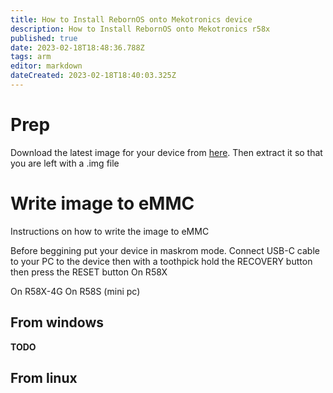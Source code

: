 ```yaml
---
title: How to Install RebornOS onto Mekotronics device
description: How to Install RebornOS onto Mekotronics r58x
published: true
date: 2023-02-18T18:48:36.788Z
tags: arm
editor: markdown
dateCreated: 2023-02-18T18:40:03.325Z
---
```


# Prep
Download the latest image for your device from [here](https://rebornos.org/download-arm).
Then extract it so that you are left with a .img file




# Write image to eMMC
Instructions on how to write the image to eMMC

Before beggining put your device in maskrom mode.
Connect USB-C cable to your PC to the device then with a toothpick hold the RECOVERY button then press the RESET button
On R58X

On R58X-4G
On R58S (mini pc)

## From windows
**TODO**
## From linux

